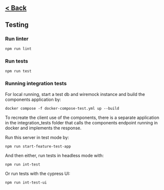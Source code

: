 [< Back](../README.md)
---

## Testing

### Run linter

`npm run lint`

### Run tests

`npm run test`

### Running integration tests

For local running, start a test db and wiremock instance and build the components application by:

`docker compose -f docker-compose-test.yml up --build`

To recreate the client use of the components, there is a separate application in the integration_tests folder that calls the components endpoint running in docker and implements the response.

Run this server in test mode by:

`npm run start-feature-test-app`

And then either, run tests in headless mode with:

`npm run int-test`

Or run tests with the cypress UI:

`npm run int-test-ui`